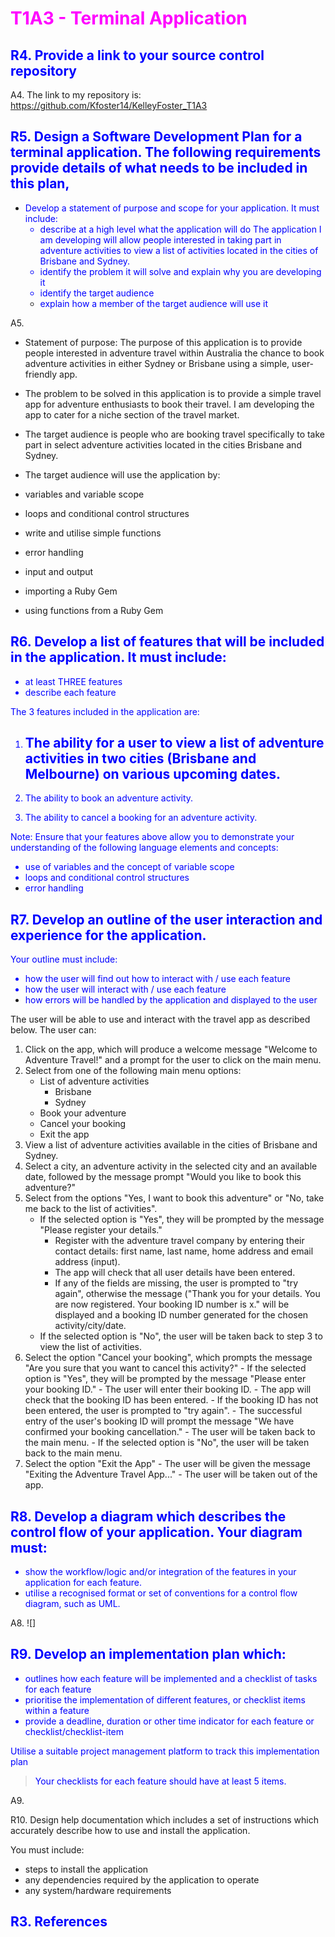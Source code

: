 # <font color="magenta">T1A3 - Terminal Application</font>

## <font color="blue">R4. Provide a link to your source control repository</font>
A4. The link to my repository is:
https://github.com/Kfoster14/KelleyFoster_T1A3

## <font color="blue">R5. Design a Software Development Plan for a terminal application. The following requirements provide details of what needs to be included in this plan,
- Develop a statement of purpose and scope for your application. It must include:
    - describe at a high level what the application will do
    The application I am developing will allow people interested in taking part in adventure activities to view a list of activities located in the cities of Brisbane and Sydney.
    - identify the problem it will solve and explain why you are developing it
    - identify the target audience
    - explain how a member of the target audience will use it</font>

A5. 
- Statement of purpose: The purpose of this application is to provide people interested in adventure travel within Australia the chance to book adventure activities in either Sydney or Brisbane using a simple, user-friendly app. 
- The problem to be solved in this application is to provide a simple travel app for adventure enthusiasts to book their travel. I am developing the app to cater for a niche section of the travel market.
- The target audience is people who are booking travel specifically to take part in select adventure activities located in the cities Brisbane and Sydney.

- The target audience will use the application by:
    

- variables and variable scope
- loops and conditional control structures
- write and utilise simple functions
- error handling
- input and output
- importing a Ruby Gem
- using functions from a Ruby Gem

## <font color="blue">R6. Develop a list of features that will be included in the application. It must include:
- at least THREE features
- describe each feature

The 3 features included in the application are:
1. The ability for a user to view a list of adventure activities in two cities (Brisbane and Melbourne) on various upcoming dates.
    - 

2. The ability to book an adventure activity.


3. The ability to cancel a booking for an adventure activity.

Note: Ensure that your features above allow you to demonstrate your understanding of the following language elements and concepts:
- use of variables and the concept of variable scope
- loops and conditional control structures
- error handling</font>

## <font color="blue">R7. Develop an outline of the user interaction and experience for the application.
Your outline must include:
- how the user will find out how to interact with / use each feature
- how the user will interact with / use each feature
- how errors will be handled by the application and displayed to the user</font>

The user will be able to use and interact with the travel app as described below.
The user can:
1. Click on the app, which will produce a welcome message "Welcome to Adventure Travel!" and a prompt for the user to click on the main menu.
2. Select from one of the following main menu options:
    - List of adventure activities
        - Brisbane
        - Sydney
    - Book your adventure
    - Cancel your booking
    - Exit the app
3. View a list of adventure activities available in the cities of Brisbane and Sydney.
4. Select a city, an adventure activity in the selected city and an available date, followed by the message prompt "Would you like to book this adventure?"
5. Select from the options "Yes, I want to book this adventure" or "No, take me back to the list of activities".
    - If the selected option is "Yes", they will be prompted by the message "Please register your details."
        - Register with the adventure travel company by entering their contact details: first name, last name, home address and email address (input).
        - The app will check that all user details have been entered.
        - If any of the fields are missing, the user is prompted to "try again", otherwise the message ("Thank you for your details. You are now registered. Your booking ID number is x." will be displayed and a booking ID number generated for the chosen activity/city/date.
    - If the selected option is "No", the user will be taken back to step 3 to view the list of activities.
6. Select the option "Cancel your booking", which prompts the message "Are you sure that you want to cancel this activity?"
        - If the selected option is "Yes", they will be prompted by the message "Please enter your booking ID."
            - The user will enter their booking ID. 
            - The app will check that the booking ID has been entered.
            - If the booking ID has not been entered, the user is prompted to "try again".
            - The successful entry of the user's booking ID will prompt the message "We have confirmed your booking cancellation."
            - The user will be taken back to the main menu.
        - If the selected option is "No", the user will be taken back to the main menu.
7. Select the option "Exit the App"
        - The user will be given the message "Exiting the Adventure Travel App..."
        - The user will be taken out of the app. 

## <font color="blue">R8. Develop a diagram which describes the control flow of your application. Your diagram must:
- show the workflow/logic and/or integration of the features in your application for each feature.
- utilise a recognised format or set of conventions for a control flow diagram, such as UML.</font>

A8. ![]

## <font color="blue">R9. Develop an implementation plan which:
- outlines how each feature will be implemented and a checklist of tasks for each feature
- prioritise the implementation of different features, or checklist items within a feature
- provide a deadline, duration or other time indicator for each feature or checklist/checklist-item

Utilise a suitable project management platform to track this implementation plan

> Your checklists for each feature should have at least 5 items.</font>

A9. 

R10. Design help documentation which includes a set of instructions which accurately describe how to use and install the application.

You must include:
- steps to install the application
- any dependencies required by the application to operate
- any system/hardware requirements



## <font color="blue">R3. References</font>

